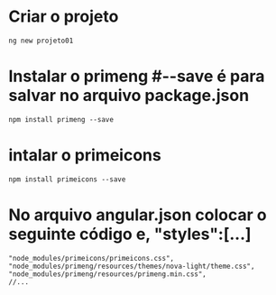 # Criar o projeto
    ng new projeto01

# Instalar o primeng #--save é para salvar no arquivo package.json 

    npm install primeng --save

# intalar o primeicons 
    npm install primeicons --save

# No arquivo angular.json colocar o seguinte código e, "styles":[...]
    "node_modules/primeicons/primeicons.css",
    "node_modules/primeng/resources/themes/nova-light/theme.css",
    "node_modules/primeng/resources/primeng.min.css",
    //...